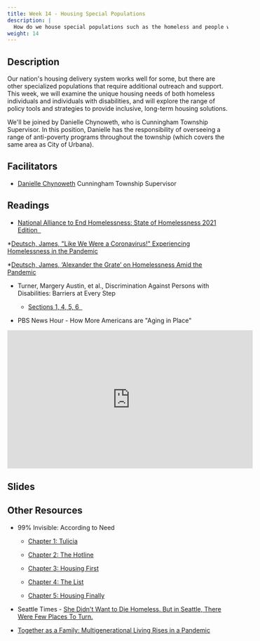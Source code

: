 ```yaml
---
title: Week 14 - Housing Special Populations
description: |
  How do we house special populations such as the homeless and people with disabilities?
weight: 14
---
```

## Description

Our nation's housing delivery system works well for some, but there are other specialized populations that require additional outreach and support. This week, we will examine the unique housing needs of both homeless individuals and individuals with disabilities, and will explore the range of policy tools and strategies to provide inclusive, long-term housing solutions.

We'll be joined by Danielle Chynoweth, who is Cunningham Township Supervisor. In this position, Danielle has the responsibility of overseeing a range of anti-poverty programs throughout the township (which covers the same area as City of Urbana).

## Facilitators

* [Danielle Chynoweth](https://www.toi.org/township/champaign-county-cunningham-township/ctso-staff/) Cunningham Township Supervisor

## Readings

* [National Alliance to End Homelessness: State of Homelessness 2021 Edition &nbsp;<i class="fas fa-atlas"></i>](https://endhomelessness.org/homelessness-in-america/homelessness-statistics/state-of-homelessness-2021/)

*[Deutsch, James, "Like We Were a Coronavirus!" Experiencing Homelessness in the Pandemic](https://folklife.si.edu/magazine/crisis-experiencing-homelessness-in-the-pandemic)

*[Deutsch, James, ‘Alexander the Grate’ on Homelessness Amid the Pandemic](https://folklife.si.edu/magazine/crisis-alexander-the-grate-homelessness-amid-the-pandemic)

* Turner, Margery Austin, et al., Discrimination Against Persons with Disabilities: Barriers at Every Step

  - [Sections 1, 4, 5, 6 &nbsp;<i class="fas fa-cloud-download-alt"></i>](https://uofi.box.com/s/xql8zvj6kfof3alvnng7dc65r0pg9yzy)

* PBS News Hour - How More Americans are "Aging in Place"

<iframe width="560" height="315" src="https://www.youtube-nocookie.com/embed/5VqgSkN14JE" title="YouTube video player" frameborder="0" allow="accelerometer; autoplay; clipboard-write; encrypted-media; gyroscope; picture-in-picture" allowfullscreen></iframe>

## Slides
## Other Resources

* 99% Invisible: According to Need
  - [Chapter 1: Tulicia](https://99percentinvisible.org/episode/according-to-need-chapter-1-tulicia/)

  - [Chapter 2: The Hotline](https://99percentinvisible.org/episode/according-to-need-chapter-2-the-homelessness-hotline/)

  - [Chapter 3: Housing First](https://99percentinvisible.org/episode/according-to-need-chapter-3-housing-first/)

  - [Chapter 4: The List](https://99percentinvisible.org/episode/according-to-need-chapter-4-the-list/)

  - [Chapter 5: Housing Finally](https://99percentinvisible.org/episode/according-to-need-chapter-5-housing-finally/)

* Seattle Times - [She Didn't Want to Die Homeless. But in Seattle, There Were Few Places To Turn.](https://www.seattletimes.com/seattle-news/homeless/she-didnt-want-to-die-without-a-home-but-even-with-cancer-she-had-few-options-in-seattle/)

* [Together as a Family: Multigenerational Living Rises in a Pandemic](https://www.washingtonpost.com/realestate/together-as-a-family-multigenerational-living-rises-in-pandemic/2021/05/12/bd8598f6-a900-11eb-8d25-7b30e74923ea_story.html)